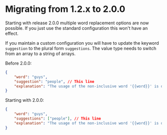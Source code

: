 # Migrating from 1.2.x to 2.0.0

Starting with release 2.0.0 multiple word replacement options are now possible. If you just use the standard configuration this won't have an effect.

If you maintain a custom configuration you will have to update the keyword `suggestion` to the plural form `suggestions`. The value type needs to switch from an array to a string of arrays.

Before 2.0.0:

```json
{
    "word": "guys",
    "suggestion": "people", // This line
    "explanation": "The usage of the non-inclusive word '{{word}}' is discouraged, use '{{suggestion}}' instead."
}
```

Starting with 2.0.0:

```json
{
    "word": "guys",
    "suggestions": ["people"], // This line
    "explanation": "The usage of the non-inclusive word '{{word}}' is discouraged, use '{{suggestion}}' instead."
}
```

